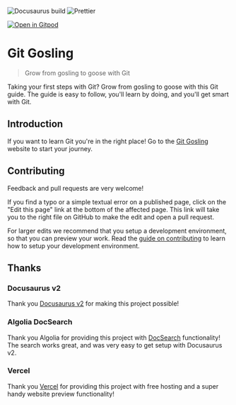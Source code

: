 ![Docusaurus build](https://github.com/HonkingGoose/git-gosling/workflows/Docusaurus%20build/badge.svg)
![Prettier](https://github.com/HonkingGoose/git-gosling/workflows/Prettier/badge.svg)

[![Open in Gitpod](https://gitpod.io/button/open-in-gitpod.svg)](https://gitpod.io/from-referrer/)

# Git Gosling

> Grow from gosling to goose with Git

Taking your first steps with Git?
Grow from gosling to goose with this Git guide.
The guide is easy to follow, you'll learn by doing, and you'll get smart with Git.

## Introduction

If you want to learn Git you're in the right place!
Go to the [Git Gosling](https://git-gosling.vercel.app/) website to start your journey.

## Contributing

Feedback and pull requests are very welcome!

If you find a typo or a simple textual error on a published page, click on the "Edit this page" link at the bottom of the affected page.
This link will take you to the right file on GitHub to make the edit and open a pull request.

For larger edits we recommend that you setup a development environment, so that you can preview your work.
Read the [guide on contributing](.github/contributing.md) to learn how to setup your development environment.

## Thanks

### Docusaurus v2

Thank you [Docusaurus v2](https://docusaurus.io/) for making this project possible!

### Algolia DocSearch

Thank you Algolia for providing this project with [DocSearch](https://docsearch.algolia.com/) functionality!
The search works great, and was very easy to get setup with Docusaurus v2.

### Vercel

Thank you [Vercel](https://vercel.com/) for providing this project with free hosting and a super handy website preview functionality!
